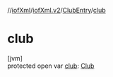 //[iofXml](../../../index.md)/[iofXml.v2](../index.md)/[ClubEntry](index.md)/[club](club.md)

# club

[jvm]\
protected open var [club](club.md): [Club](../-club/index.md)
